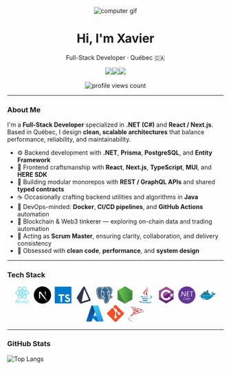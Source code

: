 <div id="header" align="center">
  <img src="https://media.giphy.com/media/juua9i2c2fA0AIp2iq/giphy.gif" alt="computer gif" width="160"/>
  
  <h1>Hi, I'm Xavier</h1>
  <p>Full-Stack Developer · Québec 🇨🇦</p>
  
  <div id="badges" align="center" style="font-size:0;">
    <a href="https://www.linkedin.com/in/xpelch" target="_blank"><img src="https://img.shields.io/badge/LinkedIn-0077B5?style=flat&logo=linkedin&logoColor=white" alt="LinkedIn"/></a>
    <a href="mailto:xpelch.dev@proton.me"><img src="https://img.shields.io/badge/ProtonMail-8B89CC?style=flat&logo=protonmail&logoColor=white" alt="Proton Mail"/></a>
    <a href="https://github.com/xpelch" target="_blank"><img src="https://img.shields.io/badge/GitHub-24292F?style=flat&logo=github&logoColor=white" alt="GitHub"/></a>
  </div>

  <br/>
  <img src="https://komarev.com/ghpvc/?username=XavierPelchat&style=flat-square&color=0A66C2" alt="profile views count"/>
</div>

---

### About Me

I'm a **Full-Stack Developer** specialized in **.NET (C#)** and **React / Next.js**.
Based in Québec, I design **clean, scalable architectures** that balance performance, reliability, and maintainability.

* ⚙️ Backend development with **.NET**, **Prisma**, **PostgreSQL**, and **Entity Framework**
* 🧭 Frontend craftsmanship with **React**, **Next.js**, **TypeScript**, **MUI**, and **HERE SDK**
* 🧱 Building modular monorepos with **REST / GraphQL APIs** and shared **typed contracts**
* ☕ Occasionally crafting backend utilities and algorithms in **Java**
* 🐳 DevOps-minded: **Docker**, **CI/CD pipelines**, and **GitHub Actions** automation
* 🧩 Blockchain & Web3 tinkerer — exploring on-chain data and trading automation
* 🤝 Acting as **Scrum Master**, ensuring clarity, collaboration, and delivery consistency
* 🧠 Obsessed with **clean code**, **performance**, and **system design**

---

### Tech Stack

<div align="center">
  <img src="https://github.com/devicons/devicon/blob/master/icons/react/react-original-wordmark.svg" width="40" title="React" alt="React"/>&nbsp;
  <img src="https://github.com/devicons/devicon/blob/master/icons/nextjs/nextjs-original.svg" width="40" title="Next.js" alt="Next.js"/>&nbsp;
  <img src="https://github.com/devicons/devicon/blob/master/icons/typescript/typescript-original.svg" width="40" title="TypeScript" alt="TypeScript"/>&nbsp;
  <img src="https://github.com/devicons/devicon/blob/master/icons/prisma/prisma-original.svg" width="40" title="Prisma" alt="Prisma"/>&nbsp;
  <img src="https://github.com/devicons/devicon/blob/master/icons/postgresql/postgresql-original.svg" width="40" title="PostgreSQL" alt="PostgreSQL"/>&nbsp;
  <img src="https://github.com/devicons/devicon/blob/master/icons/nodejs/nodejs-original.svg" width="40" title="Node.js" alt="Node.js"/>&nbsp;
  <img src="https://github.com/devicons/devicon/blob/master/icons/java/java-original.svg" width="40" title="Java" alt="Java"/>&nbsp;
  <img src="https://github.com/devicons/devicon/blob/master/icons/csharp/csharp-original.svg" width="40" title="C#" alt="C#"/>&nbsp;
  <img src="https://github.com/devicons/devicon/blob/master/icons/dotnetcore/dotnetcore-original.svg" width="40" title=".NET Core" alt=".NET Core"/>&nbsp;
  <img src="https://github.com/devicons/devicon/blob/master/icons/docker/docker-original.svg" width="40" title="Docker" alt="Docker"/>&nbsp;
  <img src="https://github.com/devicons/devicon/blob/master/icons/azure/azure-original.svg" width="40" title="Azure" alt="Azure"/>&nbsp;
  <img src="https://github.com/devicons/devicon/blob/master/icons/git/git-original.svg" width="40" title="Git" alt="Git"/>&nbsp;
  <img src="https://github.com/devicons/devicon/blob/master/icons/microsoftsqlserver/microsoftsqlserver-original.svg" width="40" title="SQL Server" alt="SQL Server"/>
</div>

---

### GitHub Stats

![Top Langs](https://github-readme-stats.vercel.app/api/top-langs/?username=xpelch\&layout=compact\&theme=dark)


